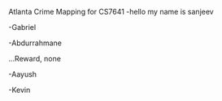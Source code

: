 Atlanta Crime Mapping for CS7641
-hello my name is sanjeev

-Gabriel

-Abdurrahmane


...Reward, none

-Aayush

-Kevin
